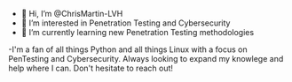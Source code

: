 - 👋 Hi, I’m @ChrisMartin-LVH
- 👀 I’m interested in Penetration Testing and Cybersecurity
- 🌱 I’m currently learning new Penetration Testing methodologies

-I'm a fan of all things Python and all things Linux with a focus on PenTesting and Cybersecurity. Always looking to expand my knowlege and help where I can. 
Don't hesitate to reach out!
